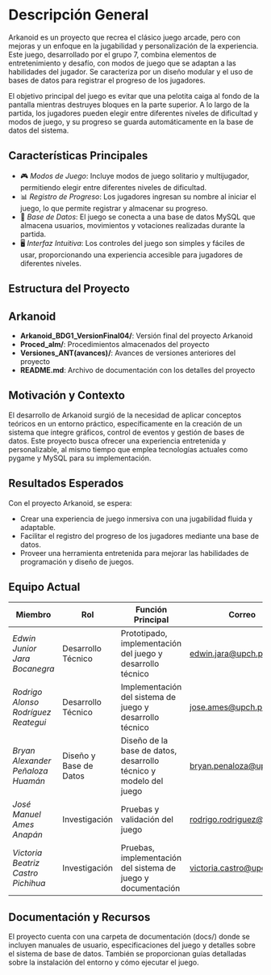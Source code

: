 # Descripción General

Arkanoid es un proyecto que recrea el clásico juego arcade, pero con mejoras y un enfoque en la jugabilidad y personalización de la experiencia. Este juego, desarrollado por el grupo 7, combina elementos de entretenimiento y desafío, con modos de juego que se adaptan a las habilidades del jugador. Se caracteriza por un diseño modular y el uso de bases de datos para registrar el progreso de los jugadores.

El objetivo principal del juego es evitar que una pelotita caiga al fondo de la pantalla mientras destruyes bloques en la parte superior. A lo largo de la partida, los jugadores pueden elegir entre diferentes niveles de dificultad y modos de juego, y su progreso se guarda automáticamente en la base de datos del sistema.

## Características Principales

- 🎮 *Modos de Juego*: Incluye modos de juego solitario y multijugador, permitiendo elegir entre diferentes niveles de dificultad.
- 📊 *Registro de Progreso*: Los jugadores ingresan su nombre al iniciar el juego, lo que permite registrar y almacenar su progreso.
- 🔧 *Base de Datos*: El juego se conecta a una base de datos MySQL que almacena usuarios, movimientos y votaciones realizadas durante la partida.
- 🖥️ *Interfaz Intuitiva*: Los controles del juego son simples y fáciles de usar, proporcionando una experiencia accesible para jugadores de diferentes niveles.

## Estructura del Proyecto

## Arkanoid

- **Arkanoid_BDG1_VersionFinal04/**: Versión final del proyecto Arkanoid
- **Proced_alm/**: Procedimientos almacenados del proyecto
- **Versiones_ANT(avances)/**: Avances de versiones anteriores del proyecto
- **README.md**: Archivo de documentación con los detalles del proyecto



## Motivación y Contexto

El desarrollo de Arkanoid surgió de la necesidad de aplicar conceptos teóricos en un entorno práctico, específicamente en la creación de un sistema que integre gráficos, control de eventos y gestión de bases de datos. Este proyecto busca ofrecer una experiencia entretenida y personalizable, al mismo tiempo que emplea tecnologías actuales como pygame y MySQL para su implementación.

## Resultados Esperados

Con el proyecto Arkanoid, se espera:

- Crear una experiencia de juego inmersiva con una jugabilidad fluida y adaptable.
- Facilitar el registro del progreso de los jugadores mediante una base de datos.
- Proveer una herramienta entretenida para mejorar las habilidades de programación y diseño de juegos.

## Equipo Actual

| Miembro                           | Rol                | Función Principal                    | Correo                       |
|------------------------------------|--------------------|--------------------------------------|------------------------------|
| *Edwin Junior Jara Bocanegra*    | Desarrollo Técnico | Prototipado, implementación del juego y desarrollo técnico     | edwin.jara@upch.pe           |
| *Rodrigo Alonso Rodríguez Reategui*        | Desarrollo Técnico | Implementación del sistema de juego y desarrollo técnico  | jose.ames@upch.pe            |
| *Bryan Alexander Peñaloza Huamán*| Diseño y Base de Datos | Diseño de la base de datos, desarrollo técnico y modelo del juego | bryan.penaloza@upch.pe       |
| *José Manuel Ames Anapán*| Investigación     | Pruebas y validación del juego       | rodrigo.rodriguez@upch.pe    |
| *Victoria Beatriz Castro Pichihua*| Investigación      | Pruebas, implementación del sistema de juego y documentación              | victoria.castro@upch.pe      |

## Documentación y Recursos

El proyecto cuenta con una carpeta de documentación (docs/) donde se incluyen manuales de usuario, especificaciones del juego y detalles sobre el sistema de base de datos. También se proporcionan guías detalladas sobre la instalación del entorno y cómo ejecutar el juego.
